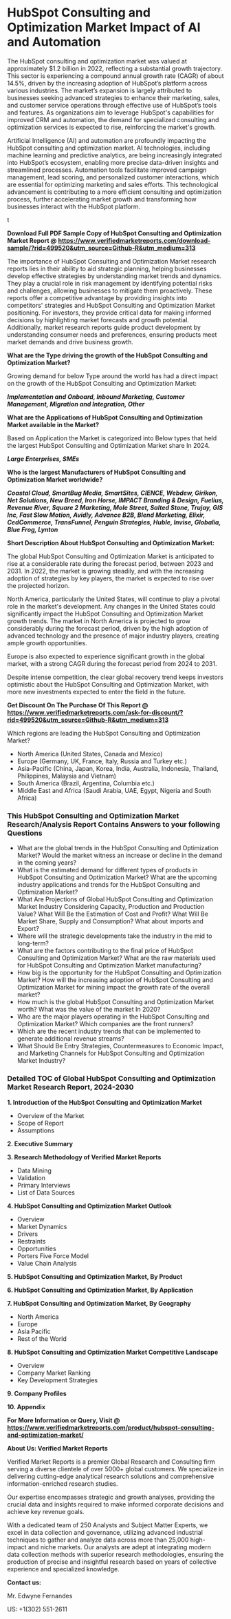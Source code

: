 <meta name="title" content="Global  HubSpot Consulting and Optimization Market Impact of AI and Automation"><meta name="description" content="  The HubSpot consulting and optimization market was valued at approximately $1.2 billion in 2022, reflecting a substantial growth trajectory. This sector is experienc"><meta name="title" content=" HubSpot Consulting and Optimization Market Size, Share, Scope, Trends, Growth, Opportunities, Analysis, Forecast"> <h1>HubSpot Consulting and Optimization Market Impact of AI and Automation</h1> <p>The HubSpot consulting and optimization market was valued at approximately $1.2 billion in 2022, reflecting a substantial growth trajectory. This sector is experiencing a compound annual growth rate (CAGR) of about 14.5%, driven by the increasing adoption of HubSpot’s platform across various industries. The market’s expansion is largely attributed to businesses seeking advanced strategies to enhance their marketing, sales, and customer service operations through effective use of HubSpot’s tools and features. As organizations aim to leverage HubSpot's capabilities for improved CRM and automation, the demand for specialized consulting and optimization services is expected to rise, reinforcing the market's growth.</p> <p>Artificial Intelligence (AI) and automation are profoundly impacting the HubSpot consulting and optimization market. AI technologies, including machine learning and predictive analytics, are being increasingly integrated into HubSpot’s ecosystem, enabling more precise data-driven insights and streamlined processes. Automation tools facilitate improved campaign management, lead scoring, and personalized customer interactions, which are essential for optimizing marketing and sales efforts. This technological advancement is contributing to a more efficient consulting and optimization process, further accelerating market growth and transforming how businesses interact with the HubSpot platform.</p> t</p><p id="" class=""><strong>Download Full PDF Sample Copy of HubSpot Consulting and Optimization Market Report @ <a href="https://www.verifiedmarketreports.com/download-sample/?rid=499520&utm_source=Github-R&utm_medium=313" target="_blank">https://www.verifiedmarketreports.com/download-sample/?rid=499520&utm_source=Github-R&utm_medium=313</a></strong></p><p>The importance of&nbsp;HubSpot Consulting and Optimization Market research reports lies in their ability to aid strategic planning, helping businesses develop effective strategies by understanding market trends and dynamics. They play a crucial role in risk management by identifying potential risks and challenges, allowing businesses to mitigate them proactively. These reports offer a competitive advantage by providing insights into competitors' strategies and HubSpot Consulting and Optimization Market positioning. For investors, they provide critical data for making informed decisions by highlighting market forecasts and growth potential. Additionally, market research reports guide product development by understanding consumer needs and preferences, ensuring products meet market demands and drive business growth.</p><p><strong>What are the&nbsp;Type driving the growth of the HubSpot Consulting and Optimization Market?</strong></p><p id="" class="">Growing demand for below Type around the world has had a direct impact on the growth of the HubSpot Consulting and Optimization Market:</p><em><strong>Implementation and Onboard, Inbound Marketing, Customer Management, Migration and Integration, Other</strong></em></p><strong>What are the&nbsp;Applications&nbsp;of HubSpot Consulting and Optimization Market available in the Market?</strong></p><p id="" class="">Based on Application the Market is categorized into Below types that held the largest HubSpot Consulting and Optimization Market share In 2024.</p><em><strong>Large Enterprises, SMEs</strong></em></p><strong>Who is the largest Manufacturers of HubSpot Consulting and Optimization Market worldwide?</strong></p><p><em><strong>Coastal Cloud, SmartBug Media, SmartSites, CIENCE, Webdew, Girikon, Net Solutions, New Breed, Iron Horse, IMPACT Branding & Design, Fuelius, Revenue River, Square 2 Marketing, Mole Street, Salted Stone, Trujay, GIS Inc, Fast Slow Motion, Avidly, Advance B2B, Blend Marketing, Elixir, CedCommerce, TransFunnel, Penguin Strategies, Huble, Invise, Globalia, Blue Frog, Lynton</strong></em></p><p id="" class=""><strong>Short Description About HubSpot Consulting and Optimization Market:</strong></p><p>The global HubSpot Consulting and Optimization Market is anticipated to rise at a considerable rate during the forecast period, between 2023 and 2031. In 2022, the market is growing steadily, and with the increasing adoption of strategies by key players, the market is expected to rise over the projected horizon.</p><p>North America, particularly the United States, will continue to play a pivotal role in the market's development. Any changes in the United States could significantly impact the HubSpot Consulting and Optimization Market growth trends. The market in North America is projected to grow considerably during the forecast period, driven by the high adoption of advanced technology and the presence of major industry players, creating ample growth opportunities.</p><p>Europe is also expected to experience significant growth in the global market, with a strong CAGR during the forecast period from 2024 to 2031.</p><p>Despite intense competition, the clear global recovery trend keeps investors optimistic about the HubSpot Consulting and Optimization Market, with more new investments expected to enter the field in the future.</p><p id="" class=""><strong>Get Discount On The Purchase Of This Report @ <a href="https://www.verifiedmarketreports.com/ask-for-discount/?rid=499520&utm_source=Github-R&utm_medium=313" target="_blank">https://www.verifiedmarketreports.com/ask-for-discount/?rid=499520&utm_source=Github-R&utm_medium=313</a></strong></p>Which regions are leading the HubSpot Consulting and Optimization Market?</p><ul><li>North America (United States, Canada and Mexico)</li><li>Europe (Germany, UK, France, Italy, Russia and Turkey etc.)</li><li>Asia-Pacific (China, Japan, Korea, India, Australia, Indonesia, Thailand, Philippines, Malaysia and Vietnam)</li><li>South America (Brazil, Argentina, Columbia etc.)</li><li>Middle East and Africa (Saudi Arabia, UAE, Egypt, Nigeria and South Africa)</li></ul><h3 id="" class="">This HubSpot Consulting and Optimization Market Research/Analysis Report Contains Answers to your following Questions</h3><ul><li>What are the global trends in the HubSpot Consulting and Optimization Market? Would the market witness an increase or decline in the demand in the coming years?</li><li>What is the estimated demand for different types of products in HubSpot Consulting and Optimization Market? What are the upcoming industry applications and trends for the HubSpot Consulting and Optimization Market?</li><li>What Are Projections of Global HubSpot Consulting and Optimization Market Industry Considering Capacity, Production and Production Value? What Will Be the Estimation of Cost and Profit? What Will Be Market Share, Supply and Consumption? What about imports and Export?</li><li>Where will the strategic developments take the industry in the mid to long-term?</li><li>What are the factors contributing to the final price of HubSpot Consulting and Optimization Market? What are the raw materials used for HubSpot Consulting and Optimization Market manufacturing?</li><li>How big is the opportunity for the HubSpot Consulting and Optimization Market? How will the increasing adoption of HubSpot Consulting and Optimization Market for mining impact the growth rate of the overall market?</li><li>How much is the global HubSpot Consulting and Optimization Market worth? What was the value of the market In 2020?</li><li>Who are the major players operating in the HubSpot Consulting and Optimization Market? Which companies are the front runners?</li><li>Which are the recent industry trends that can be implemented to generate additional revenue streams?</li><li>What Should Be Entry Strategies, Countermeasures to Economic Impact, and Marketing Channels for HubSpot Consulting and Optimization Market Industry?</li></ul><h3 id="" class="">Detailed TOC of Global HubSpot Consulting and Optimization Market Research Report, 2024-2030</h3><p id="" class=""><strong>1. Introduction of the HubSpot Consulting and Optimization Market</strong></p><ul><li>Overview of the Market</li><li>Scope of Report</li><li>Assumptions</li></ul><p id="" class=""><strong>2. Executive Summary</strong></p><p id="" class=""><strong>3. Research Methodology of Verified Market Reports</strong></p><ul><li>Data Mining</li><li>Validation</li><li>Primary Interviews</li><li>List of Data Sources</li></ul><p id="" class=""><strong>4. HubSpot Consulting and Optimization Market Outlook</strong></p><ul><li>Overview</li><li>Market Dynamics</li><li>Drivers</li><li>Restraints</li><li>Opportunities</li><li>Porters Five Force Model</li><li>Value Chain Analysis</li></ul><p id="" class=""><strong>5. HubSpot Consulting and Optimization Market, By Product</strong></p><p id="" class=""><strong>6. HubSpot Consulting and Optimization Market, By Application</strong></p><p id="" class=""><strong>7. HubSpot Consulting and Optimization Market, By Geography</strong></p><ul><li>North America</li><li>Europe</li><li>Asia Pacific</li><li>Rest of the World</li></ul><p id="" class=""><strong>8. HubSpot Consulting and Optimization Market Competitive Landscape</strong></p><ul><li>Overview</li><li>Company Market Ranking</li><li>Key Development Strategies</li></ul><p id="" class=""><strong>9. Company Profiles</strong></p><p id="" class=""><strong>10. Appendix</strong></p><p id="" class=""><strong>For More Information or Query, Visit @ <a href="https://www.verifiedmarketreports.com/product/hubspot-consulting-and-optimization-market/" target="_blank">https://www.verifiedmarketreports.com/product/hubspot-consulting-and-optimization-market/</a></strong></p><p id="" class=""><strong>About Us: Verified Market Reports</strong></p><p id="" class="">Verified Market Reports is a premier Global Research and Consulting firm serving a diverse clientele of over 5000+ global customers. We specialize in delivering cutting-edge analytical research solutions and comprehensive information-enriched research studies.</p><p id="" class="">Our expertise encompasses strategic and growth analyses, providing the crucial data and insights required to make informed corporate decisions and achieve key revenue goals.</p><p id="" class="">With a dedicated team of 250 Analysts and Subject Matter Experts, we excel in data collection and governance, utilizing advanced industrial techniques to gather and analyze data across more than 25,000 high-impact and niche markets. Our analysts are adept at integrating modern data collection methods with superior research methodologies, ensuring the production of precise and insightful research based on years of collective experience and specialized knowledge.</p><p id="" class=""><strong>Contact us:</strong></p><p id="" class="">Mr. Edwyne Fernandes</p><p id="" class="">US: +1(302) 551-2611</p>
